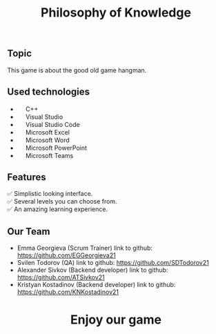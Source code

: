 <h1 align="center" >Philosophy of Knowledge</h1>
<br>

## Topic
This game is about the good old game hangman.

## Used technologies
- <img src="https://upload.wikimedia.org/wikipedia/commons/thumb/1/18/ISO_C%2B%2B_Logo.svg/640px-ISO_C%2B%2B_Logo.svg.png" width="15" height="15"> C++
- <img src="https://upload.wikimedia.org/wikipedia/commons/thumb/2/2c/Visual_Studio_Icon_2022.svg/640px-Visual_Studio_Icon_2022.svg.png" width="15" height="15"> Visual Studio
- <img src="https://upload.wikimedia.org/wikipedia/commons/thumb/9/9a/Visual_Studio_Code_1.35_icon.svg/2048px-Visual_Studio_Code_1.35_icon.svg.png" width="15" height="15"> Visual Studio Code
- <img src="https://upload.wikimedia.org/wikipedia/commons/thumb/3/34/Microsoft_Office_Excel_%282019%E2%80%93present%29.svg/640px-Microsoft_Office_Excel_%282019%E2%80%93present%29.svg.png" width="15" height="15"> Microsoft Excel
- <img src="https://upload.wikimedia.org/wikipedia/commons/thumb/8/8d/Microsoft_Word_2013-2019_logo.svg/587px-Microsoft_Word_2013-2019_logo.svg.png?20221202081051" width="15" height="15"> Microsoft Word
- <img src="https://upload.wikimedia.org/wikipedia/commons/thumb/0/0d/Microsoft_Office_PowerPoint_%282019%E2%80%93present%29.svg/640px-Microsoft_Office_PowerPoint_%282019%E2%80%93present%29.svg.png" width="15" height="15"> Microsoft PowerPoint
- <img src="https://upload.wikimedia.org/wikipedia/commons/thumb/4/49/MicroTeams.png/640px-MicroTeams.png" width="15" height="15"> Microsoft Teams

## Features
✅ Simplistic looking interface. <br>
✅ Several levels you can choose from. <br>
✅ An amazing learning experience. <br>

## Our Team
- Emma Georgieva (Scrum Trainer) 
    link to github: https://github.com/EGGeorgieva21 
- Svilen Todorov (QA)
    link to github: https://github.com/SDTodorov21
- Alexander Sivkov (Backend developer)
    link to github: https://github.com/ATSivkov21
- Kristyan Kostadinov (Backend developer)
    link to github: https://github.com/KNKostadinov21

##
<h1 align="center" >Enjoy our game</h1>
